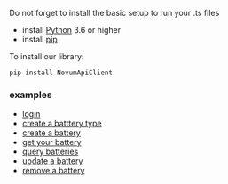 Do not forget to install the basic setup to run your .ts files

- install [Python](https://www.python.org/downloads/) 3.6 or higher
- install [pip](https://pip.pypa.io/en/stable/cli/pip_install/)


To install our library:

`pip install NovumApiClient`

### examples

- [login](python/login/readme.md)
- [create a batttery type](python/createBatteryType/readme.md)
- [create a battery](python/createBattery/readme.md)
- [get your battery](python/getBatteryById/readme.md)
- [query batteries](python/queryBaterries/readme.md)
- [update a battery](python/updateBattery/readme.md)
- [remove a battery](python/removeBatteryById/readme.md)